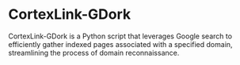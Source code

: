 # CortexLink-GDork
CortexLink-GDork is a Python script that leverages Google search to efficiently gather indexed pages associated with a specified domain, streamlining the process of domain reconnaissance.

